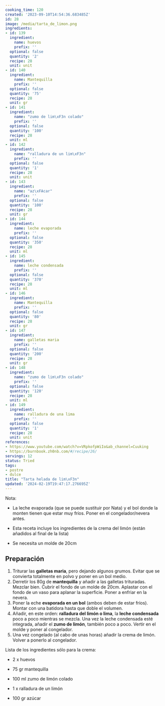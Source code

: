 ```yaml
---
cooking_time: 120
created: '2023-09-10T14:54:36.683485Z'
id: 28
image: /media/tarta_de_limon.png
ingredients:
- id: 139
  ingredient:
    name: huevos
    prefix: ''
  optional: false
  quantity: '2'
  recipe: 28
  unit: unit
- id: 140
  ingredient:
    name: Mantequilla
    prefix: ''
  optional: false
  quantity: '75'
  recipe: 28
  unit: gr
- id: 141
  ingredient:
    name: "zumo de lim\xF3n colado"
    prefix: ''
  optional: false
  quantity: '100'
  recipe: 28
  unit: ml
- id: 142
  ingredient:
    name: "ralladura de un lim\xF3n"
    prefix: ''
  optional: false
  quantity: '1'
  recipe: 28
  unit: unit
- id: 143
  ingredient:
    name: "az\xFAcar"
    prefix: ''
  optional: false
  quantity: '100'
  recipe: 28
  unit: gr
- id: 144
  ingredient:
    name: leche evaporada
    prefix: ''
  optional: false
  quantity: '350'
  recipe: 28
  unit: ml
- id: 145
  ingredient:
    name: leche condensada
    prefix: ''
  optional: false
  quantity: '370'
  recipe: 28
  unit: ml
- id: 146
  ingredient:
    name: Mantequilla
    prefix: ''
  optional: false
  quantity: '80'
  recipe: 28
  unit: gr
- id: 147
  ingredient:
    name: galletas maria
    prefix: ''
  optional: false
  quantity: '200'
  recipe: 28
  unit: gr
- id: 148
  ingredient:
    name: "zumo de lim\xF3n colado"
    prefix: ''
  optional: false
  quantity: '120'
  recipe: 28
  unit: ml
- id: 149
  ingredient:
    name: ralladura de una lima
    prefix: ''
  optional: false
  quantity: '1'
  recipe: 28
  unit: unit
references:
- https://www.youtube.com/watch?v=VRpkofpWiIo&ab_channel=Cuuking
- https://burnbook.zh0nb.com/#/recipe/26/
servings: 12
status: Tried
tags:
- postre
- dulce
title: "Tarta helada de lim\xF3n"
updated: '2024-02-19T19:47:17.276695Z'
---
```


Nota: 

* La leche evaporada (que se puede sustituir por Nata) y el bol donde la monten tienen que estar muy fríos. Poner en el congelador/nevera antes.

* Esta receta incluye los ingredientes de la crema del limón (están añadidos al final de la lista)

* Se necesita un molde de 20cm

## Preparación

1. Triturar las **galletas maria**, pero dejando algunos grumos. Evitar que se convierta totalmente en polvo y poner en un bol medio.
2. Derretir los 80g de **mantequilla** y añadir a las galletas trituradas. Mezclar bien. Cubrir el fondo de un molde de 20cm. Aplastar con el fondo de un vaso para aplanar la superficie. Poner a enfriar en la nevera.
3. Poner la eche **evaporada en un bol** (ambos deben de estar fríos). Montar con una batidora hasta que doble el volumen.
4. Añadir, en este orden: **ralladura del limón o lima**, la **leche condensada** poco a poco mientras se mezcla. Una vez la leche condensada esté integrada, añadir el **zumo de limón**, también poco a poco. Vertir en el molde y poner al congelador.
5. Una vez congelado (al cabo de unas horas) añadir la crema de limón. Volver a ponerlo al congelador.

Lista de los ingredientes sólo para la crema:

- 2 x huevos

- 75 gr mantequilla

- 100 ml zumo de limón colado

- 1 x ralladura de un limón

- 100 gr azúcar
